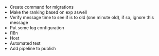 - Create command for migrations
- Make the ranking based on exp aswell
- Verify message time to see if is to old (one minute old), if so, ignore this message
- Put some log configuration
- i18n
- Host
- Automated test
- Add pipeline to publish
